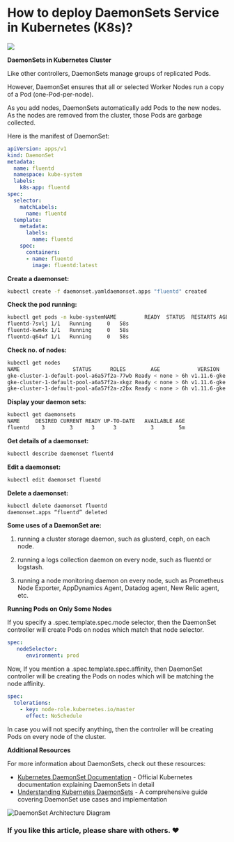 # How to deploy DaemonSets Service in Kubernetes (K8s)?

![](https://miro.medium.com/v2/resize:fit:736/1*2iUgGBUrG4EHz3VbJgAQWA.jpeg)

**DaemonSets in Kubernetes Cluster**

Like other controllers, DaemonSets manage groups of replicated Pods.

However, DaemonSet ensures that all or selected Worker Nodes run a copy of a Pod (one-Pod-per-node).

As you add nodes, DaemonSets automatically add Pods to the new nodes. As the nodes are removed from the cluster, those Pods are garbage collected.

Here is the manifest of DaemonSet:

```yaml
apiVersion: apps/v1
kind: DaemonSet
metadata:
  name: fluentd
  namespace: kube-system
  labels:
    k8s-app: fluentd
spec:
  selector:
    matchLabels:
      name: fluentd
  template:
    metadata:
      labels:
        name: fluentd
    spec:
      containers:
      - name: fluentd
        image: fluentd:latest
```

**Create a daemonset:**

```bash
kubectl create -f daemonset.yamldaemonset.apps "fluentd" created
```

**Check the pod running:**

```bash
kubectl get pods -n kube-systemNAME         READY  STATUS  RESTARTS AGE
fluentd-7svlj 1/1   Running     0   58s
fluentd-kwm4x 1/1   Running     0   58s
fluentd-q64wf 1/1   Running     0   58s
```

**Check no. of nodes:**

```bash
kubectl get nodes
NAME                 STATUS      ROLES        AGE            VERSION
gke-cluster-1-default-pool-a6a57f2a-77wb Ready < none > 6h v1.11.6-gke.2
gke-cluster-1-default-pool-a6a57f2a-xkgz Ready < none > 6h v1.11.6-gke.2
gke-cluster-1-default-pool-a6a57f2a-z2bx Ready < none > 6h v1.11.6-gke.2
```

**Display your daemon sets:**

```bash
kubectl get daemonsets
NAME     DESIRED CURRENT READY UP-TO-DATE   AVAILABLE AGE
fluentd    3        3      3      3           3        5m
```

**Get details of a daemonset:**

```bash
kubectl describe daemonset fluentd
```

**Edit a daemonset:**

```bash
kubectl edit daemonset fluentd
```

**Delete a daemonset:**

```bash
kubectl delete daemonset fluentd
daemonset.apps “fluentd” deleted
```

**Some uses of a DaemonSet are:**

1. running a cluster storage daemon, such as glusterd, ceph, on each node.
    
2. running a logs collection daemon on every node, such as fluentd or logstash.
    
3. running a node monitoring daemon on every node, such as Prometheus Node Exporter, AppDynamics Agent, Datadog agent, New Relic agent, etc.
    

**Running Pods on Only Some Nodes**

If you specify a .spec.template.spec.mode selector, then the DaemonSet controller will create Pods on nodes which match that node selector.

```yaml
spec:
   nodeSelector:
      environment: prod
```

Now, If you mention a .spec.template.spec.affinity, then DaemonSet controller will be creating the Pods on nodes which will be matching the node affinity.

```yaml
spec:
  tolerations:
    - key: node-role.kubernetes.io/master
      effect: NoSchedule
```

In case you will not specify anything, then the controller will be creating Pods on every node of the cluster.

**Additional Resources**

For more information about DaemonSets, check out these resources:

- [Kubernetes DaemonSet Documentation](https://kubernetes.io/docs/concepts/workloads/controllers/daemonset/) - Official Kubernetes documentation explaining DaemonSets in detail
- [Understanding Kubernetes DaemonSets](https://www.bmc.com/blogs/kubernetes-daemonset/) - A comprehensive guide covering DaemonSet use cases and implementation

![DaemonSet Architecture Diagram](https://miro.medium.com/v2/resize:fit:736/0*cRMUa8dBX1dHpj5L)

### If you like this article, please share with others. ❤️
